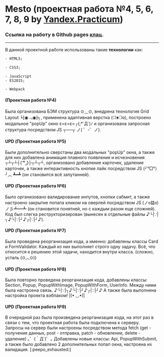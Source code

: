 # Mesto (проектная работа №4, 5, 6, 7, 8, 9 by [Yandex.Practicum](https://practicum.yandex.ru/ "Практикум"))
### Ссылка на работу в Github pages [клац](https://methodm4n.github.io/mesto/ "Ссылка на работу").
----
В данной проектной работе использованы такие **технологии** как:
```HTML
- HTML5;
```
```CSS
- CSS3;
```
```JS
- JavaScript
- ES2015;
```
``` 
- Webpack
```
 #### (Проектная работа №4)
Была организована БЭМ структура ⊙﹏⊙, внедрена технология Grid Layout ╘[◉﹃◉]╕, применена адаптивная верстка (❍ᴥ❍ʋ), построено модальное "popUp" окно ε=ε=ε=┌(;*´Д`)ﾉ и организована запросная структура посредством JS ┬──┬ ノ( ゜-゜ノ).
 #### UPD (Проектная работа №5)
 Были дополнительно сверстаны два модальных "popUp" окна, а также для них добавлена анимация плавного появления и исчезновения ┬┴┬┴┤( ͡° ͜ʖ├┬┴┬┴, организовано добавление карточек, удаление карточек, а также интерактивность кнопке лайк посредством JS (╯°□°）╯︵ ┻━┻ (он становится всё запутанней).
 #### UPD (Проектная работа №6)
 Было организовано валидирование инпутов, кнопки сабмит, а также настроено закрытие попапа кликом на оверлей посредством JS (ノಠ益ಠ)ノ彡┻━┻  (он становится понятней, но с каждым разом еще сложней). Код был слегка реструкторизирован (вынесен в отдельные файлы ♪└|∵|┐♪└|∵|┘♪┌|∵|┘♪).
 #### UPD (Проектная работа №7)
 Была проведена реорганизация кода, а именно: добавлены классы Card и FormValidator. Каждый из них выполняет строго одну задачу. Всё, что относится к решению этой задачи, находится внутри класса. (сложно, усталь (⊙︿⊙))
 #### UPD (Проектная работа №8)
 Была повторно проведена реорганизация кода, добавлены классы: Section, Popup, PopupWithImage, PopupWithForm, UserInfo. Между ними была настроена связь. ♪└|∵|┐♪└|∵|┘♪┌|∵|┘♪ А также была выполнена настройка проекта вэбпаком! |(• ◡•)|  
 #### UPD (Проектная работа №9)
 В очередной раз была произведена реорганизация кода, на этот раз в связи с тем, что проектная работа была подключена к серверу. Запросы на сервер были настроены посредством метода fetch (get - получение данных, post - отправка, patch - обновление, delete - удаление) ｡゜(｀Д´)゜｡ Добавлены новые классы: Api, PopupWithSubmit, а также было добавлено 2 дополнительных попап окна, настроена их валидация. [:peepo_exhausted:]